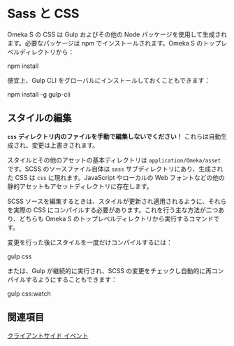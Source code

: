 # Sass と CSS

Omeka S の CSS は Gulp およびその他の Node パッケージを使用して生成されます。必要なパッケージは npm でインストールされます。Omeka S のトップレベルディレクトリから：

npm install

便宜上、Gulp CLI をグローバルにインストールしておくこともできます：

npm install -g gulp-cli

## スタイルの編集

**`css` ディレクトリ内のファイルを手動で編集しないでください！** これらは自動生成され、変更は上書きされます。

スタイルとその他のアセットの基本ディレクトリは `application/Omeka/asset` です。SCSS のソースファイル自体は `sass` サブディレクトリにあり、生成された CSS は `css` に現れます。JavaScript やローカルの Web フォントなどの他の静的アセットもアセットディレクトリに存在します。

SCSS ソースを編集するときは、スタイルが更新され適用されるように、それらを実際の CSS にコンパイルする必要があります。これを行う主な方法が二つあり、どちらも Omeka S のトップレベルディレクトリから実行するコマンドです。

変更を行った後にスタイルを一度だけコンパイルするには：

gulp css

または、Gulp が継続的に実行され、SCSS の変更をチェックし自動的に再コンパイルするようにすることもできます：

gulp css:watch

## 関連項目

[クライアントサイド イベント](../events/client_events.md)

